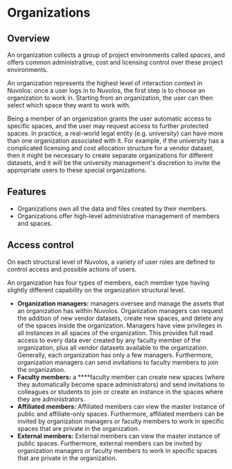 # Organizations

## Overview

An organization collects a group of project environments called _spaces_, and offers common administrative, cost and licensing control over these project environments. 

An organization represents the highest level of interaction context in Nuvolos: once a user logs in to Nuvolos, the first step is to choose an organization to work in. Starting from an organization, the user can then select which space they want to work with.

Being a member of an organization grants the user automatic access to specific spaces, and the user may request access to further protected spaces. In practice, a real-world legal entity \(e.g. university\) can have more than one organization associated with it. For example, if the university has a complicated licensing and cost allocation structure for a vendor dataset, then it might be necessary to create separate organizations for different datasets, and it will be the university management's discretion to invite the appropriate users to these special organizations.

## Features

* Organizations own all the data and files created by their members.
* Organizations offer high-level administrative management of members and spaces.

## Access control

On each structural level of Nuvolos, a variety of user roles are defined to control access and possible actions of users. 

An organization has four types of members, each member type having slightly different capability on the organization structural level.

* **Organization managers:** managers oversee and manage the assets that an organization has within Nuvolos. Organization managers can request the addition of new vendor datasets, create new spaces, and delete any of the spaces inside the organization. Managers have view privileges in all instances in all spaces of the organization. This provides full read access to every data ever created by any faculty member of the organization, plus all vendor datasets available to the organization. Generally, each organization has only a few managers. Furthermore, organization managers can send invitations to faculty members to join the organization. 
* **Faculty members:** a ****faculty member can create new spaces \(where they automatically become space administrators\) and send invitations to colleagues or students to join or create an instance in the spaces where they are administrators. 
* **Affiliated members:** Affiliated members can view the master instance of public and affiliate-only spaces. Furthermore, affiliated members can be invited by organization managers or faculty members to work in specific spaces that are private in the organization. 
* **External members:** External members can view the master instance of public spaces. Furthermore, external members can be invited by organization managers or faculty members to work in specific spaces that are private in the organization.

  




